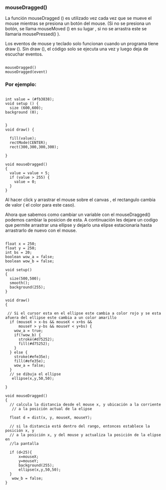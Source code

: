 ### mouseDragged()

La función mouseDragged () es utilizado  vez cada vez que se mueve el mouse mientras se presiona un botón del mouse. (Si no se presiona un botón, se llama mouseMoved () en su lugar , si no se arrastra este se llamaria mousePressed() ).

Los eventos de mouse y teclado solo funcionan cuando un programa tiene draw (). Sin draw (), el código solo se ejecuta una vez y luego deja de escuchar eventos.

```

mouseDragged()
mouseDragged(event) 
```

###  Por ejemplo:

```

int value = (#fb3838);
void setup () {
  size (600,600);
background (0);


}
void draw() {

  fill(value);
  rectMode(CENTER);
  rect(300,300,300,300);
    
}

void mouseDragged() 
{
  value = value + 5;
  if (value > 255) {
    value = 0;
  }
}
```
Al hacer click y arrastrar el mouse sobre el canvas , el rectangulo cambia de valor ( el color para este caso).

Ahora que sabemos como cambiar un variable con el mouseDragged() podemos cambiar la posicion de esta. A continuación les dejare un codigo que permite arrastrar una ellipse y dejarlo una elipse estacionaria hasta arrastrarlo de nuevo con el mouse.

```

float x = 250;
float y = 250;
int bs = 20;
boolean wow_a = false;
boolean wow_b = false;

void setup()
{
  size(500,500);
  smooth();
  background(255);
}
 
void draw()
{

 // Si el cursor esta en el ellipse este cambia a color rojo y se esta afuera del ellipse este cambia a un color amarillo
  if (mouseX > x-bs && mouseX < x+bs && 
      mouseY > y-bs && mouseY < y+bs) {
    wow_a = true;  
    if(!wow_b) { 
      stroke(#d75252); 
      fill(#d75252);
    } 
  } else {
    stroke(#efe35e);
    fill(#efe35e);
    wow_a = false;
  }
  // se dibuja el ellipse
   ellipse(x,y,50,50);
  
}
 
void mouseDragged()
{
  // calcula la distancia desde el mouse x, y ubicación a la corriente
   // a la posición actual de la elipse
 
  float d = dist(x, y, mouseX, mouseY);
 
  // si la distancia está dentro del rango, entonces establece la posición x, y
  // a la posición x, y del mouse y actualiza la posición de la elipse en
  //la pantalla
 
  if (d<25){
      x=mouseX;
      y=mouseY;
      background(255);
      ellipse(x,y,50,50);
  }
   wow_b = false;
}  

```



